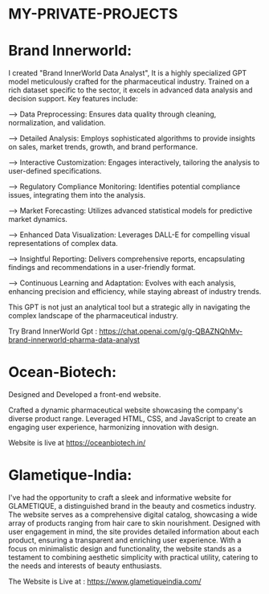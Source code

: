 # MY-PRIVATE-PROJECTS

# Brand Innerworld:

I created "Brand InnerWorld Data Analyst", It is a highly specialized GPT model meticulously crafted for the pharmaceutical industry. Trained on a rich dataset specific to the sector, it excels in advanced data analysis and decision support. Key features include:

--> Data Preprocessing: Ensures data quality through cleaning, normalization, and validation.

--> Detailed Analysis: Employs sophisticated algorithms to provide insights on sales, market trends, growth, and brand performance.

--> Interactive Customization: Engages interactively, tailoring the analysis to user-defined specifications.

--> Regulatory Compliance Monitoring: Identifies potential compliance issues, integrating them into the analysis.

--> Market Forecasting: Utilizes advanced statistical models for predictive market dynamics.

--> Enhanced Data Visualization: Leverages DALL-E for compelling visual representations of complex data.

--> Insightful Reporting: Delivers comprehensive reports, encapsulating findings and recommendations in a user-friendly format.

--> Continuous Learning and Adaptation: Evolves with each analysis, enhancing precision and efficiency, while staying abreast of industry trends.

This GPT is not just an analytical tool but a strategic ally in navigating the complex landscape of the pharmaceutical industry.

Try Brand InnerWorld Gpt : 
https://chat.openai.com/g/g-QBAZNQhMv-brand-innerworld-pharma-data-analyst



# Ocean-Biotech:
Designed and Developed a front-end website.

Crafted a dynamic pharmaceutical website showcasing the company's diverse product range. Leveraged HTML, CSS, and JavaScript to create an engaging user experience, harmonizing innovation with design.

Website is live at https://oceanbiotech.in/



# Glametique-India:
I've had the opportunity to craft a sleek and informative website for GLAMETIQUE, a distinguished brand in the beauty and cosmetics industry. The website serves as a comprehensive digital catalog, showcasing a wide array of products ranging from hair care to skin nourishment. Designed with user engagement in mind, the site provides detailed information about each product, ensuring a transparent and enriching user experience. With a focus on minimalistic design and functionality, the website stands as a testament to combining aesthetic simplicity with practical utility, catering to the needs and interests of beauty enthusiasts.

The Website is Live at : 
https://www.glametiqueindia.com/


